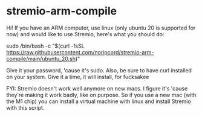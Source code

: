 # stremio-arm-compile

Hi! If you have an ARM computer, use linux (only ubuntu 20 is supported for now) and would like to use Stremio, here's what you should do: 

sudo /bin/bash -c "$(curl -fsSL https://raw.githubusercontent.com/noripcord/stremio-arm-compile/main/ubuntu_20.sh)"

Give it your password, 'cause it's sudo. Also, be sure to have curl installed on your system. Give it a time, it will install, for fucksakee


FYI: Stremio doesn't work well anymore on new macs. I figure it's 'cause they're making it work badly, like on purpose. So if you use a new mac (with the M1 chip) you can install a virtual machine with linux and install Stremio with this script.

